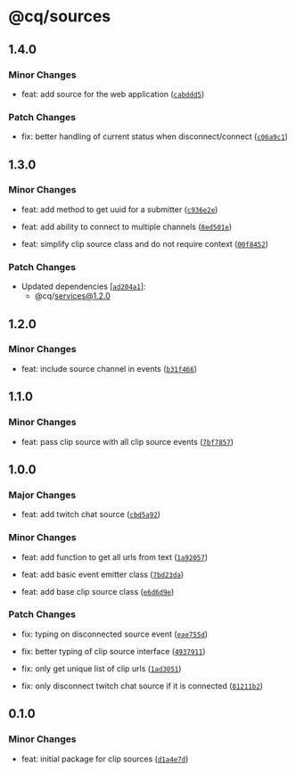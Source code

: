 # @cq/sources

## 1.4.0

### Minor Changes

- feat: add source for the web application ([`cabddd5`](https://github.com/jordanshatford/clip-queue/commit/cabddd5d35a235178b498e284c5aa82fc4aea537))

### Patch Changes

- fix: better handling of current status when disconnect/connect ([`c06a9c1`](https://github.com/jordanshatford/clip-queue/commit/c06a9c1bdcddb3f1fa137ac69031126f123b1f70))

## 1.3.0

### Minor Changes

- feat: add method to get uuid for a submitter ([`c936e2e`](https://github.com/jordanshatford/clip-queue/commit/c936e2e60781057922b6d42e21f1b38214ce84a6))

- feat: add ability to connect to multiple channels ([`8ed501e`](https://github.com/jordanshatford/clip-queue/commit/8ed501e9c197e39ef761c2a80e5711be809b3eac))

- feat: simplify clip source class and do not require context ([`00f8452`](https://github.com/jordanshatford/clip-queue/commit/00f8452d22dbcc303a7593eb6659f4dd0ac94fd9))

### Patch Changes

- Updated dependencies [[`ad204a1`](https://github.com/jordanshatford/clip-queue/commit/ad204a1f4de8a0e6557dd333914533b37c5432da)]:
  - @cq/services@1.2.0

## 1.2.0

### Minor Changes

- feat: include source channel in events ([`b31f466`](https://github.com/jordanshatford/clip-queue/commit/b31f46621bd34ea859bc9e057e36b95716530aa0))

## 1.1.0

### Minor Changes

- feat: pass clip source with all clip source events ([`7bf7857`](https://github.com/jordanshatford/clip-queue/commit/7bf78574b19f5fb0b2e1f70367b89a865a9eb97c))

## 1.0.0

### Major Changes

- feat: add twitch chat source ([`cbd5a92`](https://github.com/jordanshatford/clip-queue/commit/cbd5a922c5e29f06f2c9cdcc512975ff39dd31b4))

### Minor Changes

- feat: add function to get all urls from text ([`1a92057`](https://github.com/jordanshatford/clip-queue/commit/1a920573cf96cb32542078ba0ad96684d21a63a8))

- feat: add basic event emitter class ([`7bd23da`](https://github.com/jordanshatford/clip-queue/commit/7bd23da6e1f7fd79318f3287609637027bd91588))

- feat: add base clip source class ([`e6d6d9e`](https://github.com/jordanshatford/clip-queue/commit/e6d6d9e9a991b7fc49ef581ec71f50ccae28ad21))

### Patch Changes

- fix: typing on disconnected source event ([`eae755d`](https://github.com/jordanshatford/clip-queue/commit/eae755d581a03621089bee7f4be3d1d2e7ad5a71))

- fix: better typing of clip source interface ([`4937911`](https://github.com/jordanshatford/clip-queue/commit/4937911fb66a0ddbcf7b4698457099a50e8ed500))

- fix: only get unique list of clip urls ([`1ad3051`](https://github.com/jordanshatford/clip-queue/commit/1ad30518f1cd6ef3770694d53eb0561e7bca54fe))

- fix: only disconnect twitch chat source if it is connected ([`81211b2`](https://github.com/jordanshatford/clip-queue/commit/81211b2a6d9d07b5e6f9ff3f3ed3d2ce67569d95))

## 0.1.0

### Minor Changes

- feat: initial package for clip sources ([`d1a4e7d`](https://github.com/jordanshatford/clip-queue/commit/d1a4e7df609f8a77ed53b2cf774edefb5c659550))
